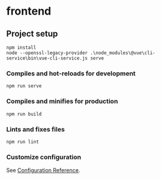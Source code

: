 # frontend

## Project setup
```
npm install
node --openssl-legacy-provider .\node_modules\@vue\cli-service\bin\vue-cli-service.js serve
```

### Compiles and hot-reloads for development
```
npm run serve
```

### Compiles and minifies for production
```
npm run build
```

### Lints and fixes files
```
npm run lint
```

### Customize configuration
See [Configuration Reference](https://cli.vuejs.org/config/).
